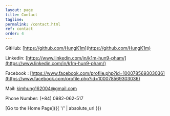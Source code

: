```yaml
---
layout: page
title: Contact
tagline: 
permalink: /contact.html
ref: contact
order: 4
---
```


[1]: http://i.imgur.com/9I6NRUm.png



GitHub: [https://github.com/HungK1m](https://github.com/HungK1m)

Linkedin: [https://www.linkedin.com/in/k1m-hun9-pham/](https://www.linkedin.com/in/k1m-hun9-pham/)

Facebook : [https://www.facebook.com/profile.php?id=100078569303036](https://www.facebook.com/profile.php?id=100078569303036)

Mail: [kimhung162004@gmail.com]()

Phone Number: (+84) 0982-062-517

[Go to the Home Page]({{ '/' | absolute_url }})
